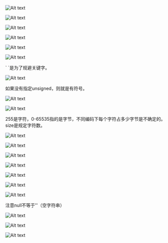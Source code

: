 ![Alt text](image/mysql/image.png)

![Alt text](image/mysql/image-1.png)

![Alt text](image/mysql/image-2.png)

![Alt text](image/mysql/image-3.png)

![Alt text](image/mysql/image-4.png)

![Alt text](image/mysql/image-5.png)

\` \`是为了规避关键字。

![Alt text](image/mysql/image-6.png)

如果没有指定unsigned，则就是有符号。

![Alt text](image/mysql/image-7.png)

![Alt text](image/mysql/image-8.png)

255是字符，0-65535指的是字节，不同编码下每个字符占多少字节是不确定的。size是规定字符数。

![Alt text](image/mysql/image-9.png)

![Alt text](image/mysql/image-10.png)

![Alt text](image/mysql/image-11.png)

![Alt text](image/mysql/image-12.png)

![Alt text](image/mysql/image-13.png)

![Alt text](image/mysql/image-14.png)

![Alt text](image/mysql/image-15.png)

注意null不等于''（空字符串）

![Alt text](image/mysql/image-16.png)

![Alt text](image/mysql/image-17.png)

![Alt text](image/mysql/image-18.png)